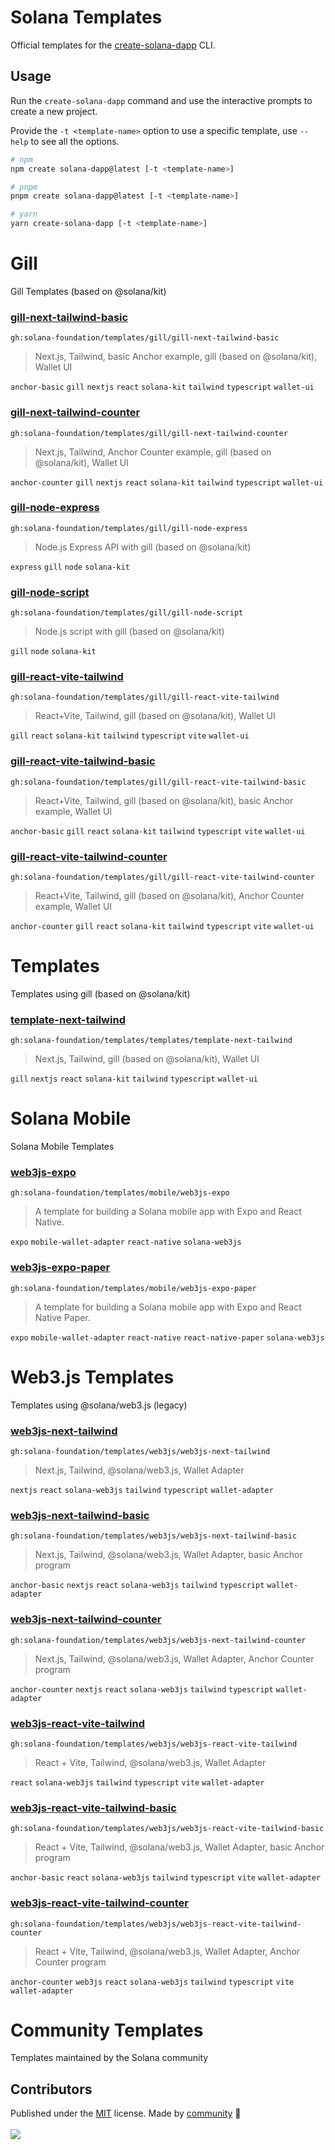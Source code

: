 # Solana Templates

Official templates for the [create-solana-dapp](https://github.com/solana-developers/create-solana-dapp) CLI.

## Usage

Run the `create-solana-dapp` command and use the interactive prompts to create a new project.

Provide the `-t <template-name>` option to use a specific template, use `--help` to see all the options.

```sh
# npm
npm create solana-dapp@latest [-t <template-name>]

# pnpm
pnpm create solana-dapp@latest [-t <template-name>]

# yarn
yarn create-solana-dapp [-t <template-name>]
```

<!-- automd:file src="TEMPLATES.md" -->

# Gill

Gill Templates (based on @solana/kit)

### [gill-next-tailwind-basic](gill/gill-next-tailwind-basic)

`gh:solana-foundation/templates/gill/gill-next-tailwind-basic`

> Next.js, Tailwind, basic Anchor example, gill (based on @solana/kit), Wallet UI

`anchor-basic` `gill` `nextjs` `react` `solana-kit` `tailwind` `typescript` `wallet-ui`

### [gill-next-tailwind-counter](gill/gill-next-tailwind-counter)

`gh:solana-foundation/templates/gill/gill-next-tailwind-counter`

> Next.js, Tailwind, Anchor Counter example, gill (based on @solana/kit), Wallet UI

`anchor-counter` `gill` `nextjs` `react` `solana-kit` `tailwind` `typescript` `wallet-ui`

### [gill-node-express](gill/gill-node-express)

`gh:solana-foundation/templates/gill/gill-node-express`

> Node.js Express API with gill (based on @solana/kit)

`express` `gill` `node` `solana-kit`

### [gill-node-script](gill/gill-node-script)

`gh:solana-foundation/templates/gill/gill-node-script`

> Node.js script with gill (based on @solana/kit)

`gill` `node` `solana-kit`

### [gill-react-vite-tailwind](gill/gill-react-vite-tailwind)

`gh:solana-foundation/templates/gill/gill-react-vite-tailwind`

> React+Vite, Tailwind, gill (based on @solana/kit), Wallet UI

`gill` `react` `solana-kit` `tailwind` `typescript` `vite` `wallet-ui`

### [gill-react-vite-tailwind-basic](gill/gill-react-vite-tailwind-basic)

`gh:solana-foundation/templates/gill/gill-react-vite-tailwind-basic`

> React+Vite, Tailwind, gill (based on @solana/kit), basic Anchor example, Wallet UI

`anchor-basic` `gill` `react` `solana-kit` `tailwind` `typescript` `vite` `wallet-ui`

### [gill-react-vite-tailwind-counter](gill/gill-react-vite-tailwind-counter)

`gh:solana-foundation/templates/gill/gill-react-vite-tailwind-counter`

> React+Vite, Tailwind, gill (based on @solana/kit), Anchor Counter example, Wallet UI

`anchor-counter` `gill` `react` `solana-kit` `tailwind` `typescript` `vite` `wallet-ui`

# Templates

Templates using gill (based on @solana/kit)

### [template-next-tailwind](templates/template-next-tailwind)

`gh:solana-foundation/templates/templates/template-next-tailwind`

> Next.js, Tailwind, gill (based on @solana/kit), Wallet UI

`gill` `nextjs` `react` `solana-kit` `tailwind` `typescript` `wallet-ui`

# Solana Mobile

Solana Mobile Templates

### [web3js-expo](mobile/web3js-expo)

`gh:solana-foundation/templates/mobile/web3js-expo`

> A template for building a Solana mobile app with Expo and React Native.

`expo` `mobile-wallet-adapter` `react-native` `solana-web3js`

### [web3js-expo-paper](mobile/web3js-expo-paper)

`gh:solana-foundation/templates/mobile/web3js-expo-paper`

> A template for building a Solana mobile app with Expo and React Native Paper.

`expo` `mobile-wallet-adapter` `react-native` `react-native-paper` `solana-web3js`

# Web3.js Templates

Templates using @solana/web3.js (legacy)

### [web3js-next-tailwind](web3js/web3js-next-tailwind)

`gh:solana-foundation/templates/web3js/web3js-next-tailwind`

> Next.js, Tailwind, @solana/web3.js, Wallet Adapter

`nextjs` `react` `solana-web3js` `tailwind` `typescript` `wallet-adapter`

### [web3js-next-tailwind-basic](web3js/web3js-next-tailwind-basic)

`gh:solana-foundation/templates/web3js/web3js-next-tailwind-basic`

> Next.js, Tailwind, @solana/web3.js, Wallet Adapter, basic Anchor program

`anchor-basic` `nextjs` `react` `solana-web3js` `tailwind` `typescript` `wallet-adapter`

### [web3js-next-tailwind-counter](web3js/web3js-next-tailwind-counter)

`gh:solana-foundation/templates/web3js/web3js-next-tailwind-counter`

> Next.js, Tailwind, @solana/web3.js, Wallet Adapter, Anchor Counter program

`anchor-counter` `nextjs` `react` `solana-web3js` `tailwind` `typescript` `wallet-adapter`

### [web3js-react-vite-tailwind](web3js/web3js-react-vite-tailwind)

`gh:solana-foundation/templates/web3js/web3js-react-vite-tailwind`

> React + Vite, Tailwind, @solana/web3.js, Wallet Adapter

`react` `solana-web3js` `tailwind` `typescript` `vite` `wallet-adapter`

### [web3js-react-vite-tailwind-basic](web3js/web3js-react-vite-tailwind-basic)

`gh:solana-foundation/templates/web3js/web3js-react-vite-tailwind-basic`

> React + Vite, Tailwind, @solana/web3.js, Wallet Adapter, basic Anchor program

`anchor-basic` `react` `solana-web3js` `tailwind` `typescript` `vite` `wallet-adapter`

### [web3js-react-vite-tailwind-counter](web3js/web3js-react-vite-tailwind-counter)

`gh:solana-foundation/templates/web3js/web3js-react-vite-tailwind-counter`

> React + Vite, Tailwind, @solana/web3.js, Wallet Adapter, Anchor Counter program

`anchor-counter` `web3js` `react` `solana-web3js` `tailwind` `typescript` `vite` `wallet-adapter`

# Community Templates

Templates maintained by the Solana community

<!-- /automd -->

## Contributors

<!-- automd:contributors github="solana-foundation/templates" license="MIT" -->

Published under the [MIT](https://github.com/solana-foundation/templates/blob/main/LICENSE) license.
Made by [community](https://github.com/solana-foundation/templates/graphs/contributors) 💛
<br><br>
<a href="https://github.com/solana-foundation/templates/graphs/contributors">
<img src="https://contrib.rocks/image?repo=solana-foundation/templates" />
</a>

<!-- /automd -->

